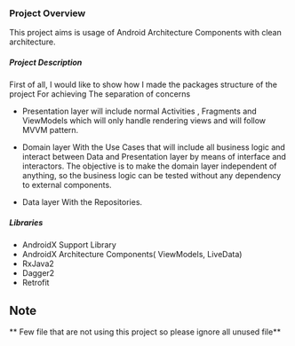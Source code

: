 ### Project Overview

This project aims is usage of Android Architecture Components  with clean architecture. 


##### Project Description

First of all, I would like to show how I made the packages structure of the project For achieving The separation of concerns

- Presentation layer
will include normal Activities , Fragments and ViewModels which will only handle rendering views and will follow MVVM pattern.

- Domain layer
With the Use Cases that will include all business logic and interact between Data and Presentation layer by means of interface and interactors. The objective is to make the domain layer independent of anything, so the business logic can be tested without any dependency to external components.

- Data layer
With the Repositories.

##### Libraries
- AndroidX Support Library
- AndroidX Architecture Components( ViewModels, LiveData)
- RxJava2
- Dagger2
- Retrofit

## Note
** Few file that are not using this project so please ignore all unused file**
